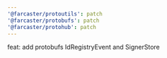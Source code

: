 ```yaml
---
'@farcaster/protoutils': patch
'@farcaster/protobufs': patch
'@farcaster/protohub': patch
---
```


feat: add protobufs IdRegistryEvent and SignerStore
